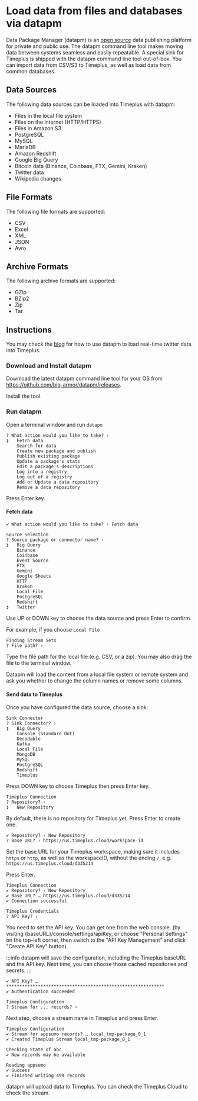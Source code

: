 # Load data from files and databases via datapm

Data Package Manager (datapm) is an [open source](https://github.com/big-armor/datapm) data publishing platform for private and public use. The datapm command line tool makes moving data between systems seamless and easily repeatable. A special sink for Timeplus is shipped with the datapm command line tool out-of-box.  You can import data from CSV/S3 to Timeplus, as well as load data from common databases.

## Data Sources
The following data sources can be loaded into Timeplus with datapm:
* Files in the local file system
* Files on the internet (HTTP/HTTPS)
* Files in Amazon S3
* PostgreSQL
* MySQL
* MariaDB
* Amazon Redshift
* Google Big Query
* Bitcoin data (Binance, Coinbase, FTX, Gemini, Kraken)
* Twitter data
* Wikipedia changes

## File Formats
The following file formats are supported:
* CSV
* Excel
* XML
* JSON
* Avro

## Archive Formats
The following archive formats are supported:
* GZip
* BZip2
* Zip
* Tar

## Instructions

You may check the [blog]( https://www.timeplus.com/post/real-time-twitter-marketing) for how to use datapm to load real-time twitter data into Timeplus.

### Download and Install datapm

Download the latest datapm command line tool for your OS from https://github.com/big-armor/datapm/releases.

Install the tool.

### Run datapm
Open a terminal window and run `datapm`
```
? What action would you like to take? ›
❯   Fetch data
    Search for data
    Create new package and publish
    Publish existing package
    Update a package's stats
    Edit a package's descriptions
    Log into a registry
    Log out of a registry
    Add or Update a data repository
    Remove a data repository
```

Press Enter key.

#### Fetch data
```
✔ What action would you like to take? › Fetch data

Source Selection
? Source package or connector name? ›
❯   Big Query
    Binance
    Coinbase
    Event Source
    FTX
    Gemini
    Google Sheets
    HTTP
    Kraken
    Local File
    PostgreSQL
    Redshift
❯   Twitter
```

Use UP or DOWN key to choose the data source and press Enter to confirm. 

For example, if you choose `Local File`
```
Finding Stream Sets
? File path? ›
```

Type the file path for the local file (e.g. CSV, or a zip). You may also drag the file to the terminal window.

Datapm will load the content from a local file system or remote system and ask you whether to change the column names or remove some columns.

#### Send data to Timeplus
Once you have configured the data source, choose a sink:
```
Sink Connector
? Sink Connector? ›
❯   Big Query
    Console (Standard Out)
    Decodable
    Kafka
    Local File
    MongoDB
    MySQL
    PostgreSQL
    Redshift
    Timeplus
```

Press DOWN key to choose Timeplus then press Enter key.
```
Timeplus Connection
? Repository? ›
❯   New Repository
```

By default, there is no repository for Timeplus yet. Press Enter to create one.
```
✔ Repository? › New Repository
? Base URL? › https://us.timeplus.cloud/workspace-id
```
Set the base URL for your Timeplus workspace, making sure it includes `https` or `http`, as well as the workspaceID, without the ending `/`, e.g. `https://us.timeplus.cloud/d335214`

Press Enter.
```
Timeplus Connection
✔ Repository? › New Repository
✔ Base URL? … https://us.timeplus.cloud/d335214
✔ Connection successful

Timeplus Credentials
? API Key? › 
```

You need to set the API key. You can get one from the web console. (by visiting {baseURL}/console/settings/apiKey, or choose "Personal Settings" on the top-left corner, then switch to the "API Key Management" and click "Create API Key" button).

:::info
datapm will save the configuration, including the Timeplus baseURL and the API key. Next time, you can choose those cached repositories and secrets.
:::

```
✔ API Key? … ************************************************************
✔ Authentication succeeded

Timeplus Configuration
? Stream for ... records? › 
```
Next step, choose a stream name in Timeplus and press Enter.
```
Timeplus Configuration
✔ Stream for appsumo records? … local_tmp-package_0_1
✔ Created Timeplus Stream local_tmp-package_0_1

Checking State of abc
✔ New records may be available

Reading appsumo
✔ Success
✔ Finished writing 499 records
```

datapm will upload data to Timeplus. You can check the Timeplus Cloud to check the stream.
